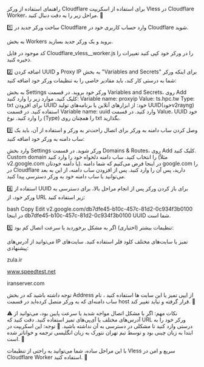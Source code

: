 راهنمای استفاده از ورکر Cloudflare
برای استفاده از اسکریپت Vless در Cloudflare Worker، مراحل زیر را به دقت دنبال کنید. 🔧

1️⃣ ساخت ورکر جدید در Cloudflare
وارد حساب کاربری خود در Cloudflare شوید.

به بخش Workers بروید و یک ورکر جدید بسازید.

کد موجود در فایل  Cloudflare_vless__worker.js را در ورکر خود کپی کنید 
تغییرات را ذخیره کنید.

2️⃣ اضافه کردن UUID و Proxy IP به بخش "Variables and Secrets"
برای اینکه ورکر شما به درستی کار کند، باید مقادیر خاصی را به تنظیمات ورکر خود اضافه کنید:

به بخش Settings ورکر خود بروید.
در قسمت Variables and Secrets، روی Add کلیک کنید.
موارد زیر را وارد کنید:
Variable name: proxyip
Value: ts.hpc.tw
Type: txt
برای افزودن UUID خود:
از ابزارهای آنلاین یا برنامه‌های تولید UUID(خودv2rayng) استفاده کنید.
در قسمت Variable name: uuid وارد کنید.
در قسمت Value، UUID خود را وارد کنید.
نوع (Type) را همچنان روی txt بگذارید.

3️⃣ وصل کردن ساب دامنه به ورکر
برای اتصال راحت‌تر به ورکر و استفاده از آن، باید یک ساب دامنه به ورکر خود اضافه کنید:

وارد بخش Settings ورکر شوید.
در قسمت Domains & Routes، روی Add کلیک کنید.
Custom domain را انتخاب کنید.
ساب دامنه دلخواه خود را وارد کنید (مثلاً v2.google.com یا دامنه خودتان).
در اینجا فرض می‌کنیم که شما دامنه google.com را در Cloudflare دارید، پس آن را وارد کنید.
پس از افزودن ساب دامنه، از این به بعد می‌توانید با ساب دامنه خود به ورکر دسترسی پیدا کنید.

4️⃣ استفاده از UUID برای باز کردن ورکر
پس از انجام مراحل بالا، برای دسترسی به ورکر خود، از URL زیر استفاده کنید:

bash
Copy
Edit
v2.google.com/db7dfe45-b10c-457c-81d2-0c934f3b0100
در اینجا db7dfe45-b10c-457c-81d2-0c934f3b0100 UUID شما است.


5️⃣ تنظیمات بیشتر (اختیاری)
اگر به مشکل برخوردید یا سرعت اتصال کم بود:

می‌توانید از آدرس‌های IP تمیز یا سایت‌های مختلف کلود فلر استفاده کنید.
سایت‌های پیشنهادی:

zula.ir

www.speedtest.net

iranserver.com

توجه داشته باشید که در بخش Address  از ایپی تمیز یا این سایت ها استفاده کنید ،  نام ساب دامنه‌ای که به ورکر متصل کرده‌اید در قسمت host قرار گرفته و نباید تغییر کند. 🔑

⚠️ نکات مهم:
اگر با مشکل اتصال مواجه شدید یا سرعت پایین بود، می‌توانید از آدرس‌های مختلف یا آی‌پی‌های تمیز استفاده کنید.
دقت کنید که URL ورکر خود را به درستی وارد کنید تا مشکلی در دسترسی به آن نداشته باشید.
📝 توجه:
این اسکریپت در ابتدا به زبان چینی بود و توسط تیم تهران نتورک به زبان انگلیسی ترجمه و خواناتر شده است. 🙌

با این مراحل ساده، شما می‌توانید به راحتی از تنظیمات Vless سریع و امن در Cloudflare Worker استفاده کنید. 🚀
